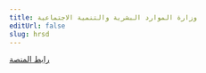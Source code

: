 ```yaml
---
title: وزارة الموارد البشرية والتنمية الاجتماعية
editUrl: false
slug: hrsd
---
```


[رابط المنصة ](https://www.hrsd.gov.sa)
